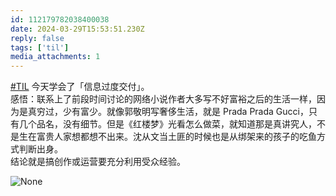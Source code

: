 ```yaml
---
id: 112179782038400038
date: 2024-03-29T15:53:51.230Z
reply: false
tags: ['til']
media_attachments: 1
---
```


[#TIL](https://e5n.cc/tags/TIL) 今天学会了「信息过度交付」。  
感悟：联系上了前段时间讨论的网络小说作者大多写不好富裕之后的生活一样，因为是真穷过，少有富少。就像郭敬明写奢侈生活，就是 Prada Prada Gucci，只有几个品名，没有细节。但是《红楼梦》光看怎么做菜，就知道那是真讲究人，不是生在富贵人家想都想不出来。沈从文当土匪的时候也是从绑架来的孩子的吃鱼方式判断出身。  
结论就是搞创作或运营要充分利用受众经验。

![None](https://files.e5n.cc/media_attachments/files/112/179/718/132/262/362/original/5710a4ca0a5357e5.png)
